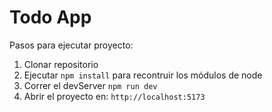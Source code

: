 # Todo App

Pasos para ejecutar proyecto:

1. Clonar repositorio
2. Ejecutar ```npm install``` para recontruir los módulos de node
3. Correr el devServer ```npm run dev```
4. Abrir el proyecto en: ```http://localhost:5173```